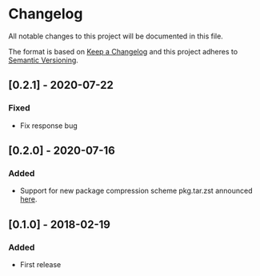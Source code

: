 # Changelog
All notable changes to this project will be documented in this file.

The format is based on [Keep a Changelog](http://keepachangelog.com/en/1.0.0/)
and this project adheres to [Semantic Versioning](http://semver.org/spec/v2.0.0.html).

## [0.2.1] - 2020-07-22
### Fixed
- Fix response bug

## [0.2.0] - 2020-07-16
### Added
- Support for new package compression scheme pkg.tar.zst announced
[here](https://www.archlinux.org/news/now-using-zstandard-instead-of-xz-for-package-compression).

## [0.1.0] - 2018-02-19
### Added
- First release

